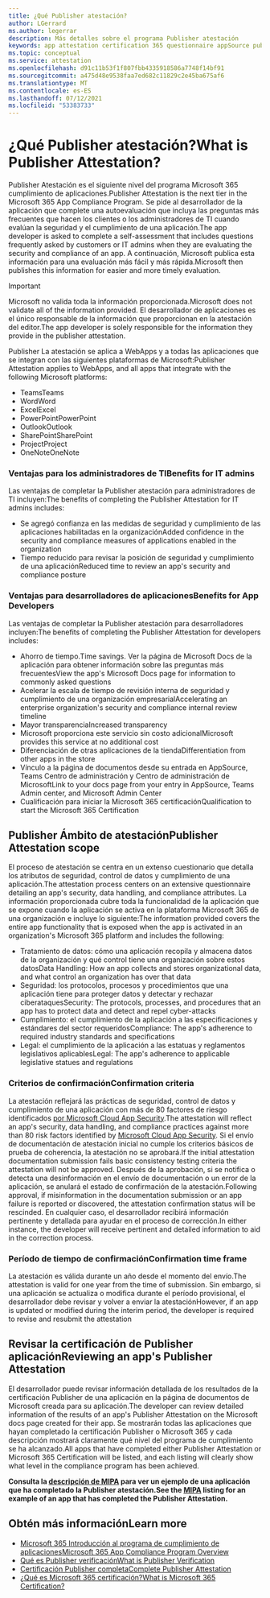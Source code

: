 ```yaml
---
title: ¿Qué Publisher atestación?
author: LGerrard
ms.author: legerrar
description: Más detalles sobre el programa Publisher atestación
keywords: app attestation certification 365 questionnaire appSource publisher
ms.topic: conceptual
ms.service: attestation
ms.openlocfilehash: d91c11b53f1f807fbb4335918586a7748f14bf91
ms.sourcegitcommit: a475d48e9538faa7ed682c11829c2e45ba675af6
ms.translationtype: MT
ms.contentlocale: es-ES
ms.lasthandoff: 07/12/2021
ms.locfileid: "53383733"
---
```

# <a name="what-is-publisher-attestation"></a><span data-ttu-id="475fd-104">¿Qué Publisher atestación?</span><span class="sxs-lookup"><span data-stu-id="475fd-104">What is Publisher Attestation?</span></span>

<span data-ttu-id="475fd-105">Publisher Atestación es el siguiente nivel del programa Microsoft 365 cumplimiento de aplicaciones.</span><span class="sxs-lookup"><span data-stu-id="475fd-105">Publisher Attestation is the next tier in the Microsoft 365 App Compliance Program.</span></span> <span data-ttu-id="475fd-106">Se pide al desarrollador de la aplicación que complete una autoevaluación que incluya las preguntas más frecuentes que hacen los clientes o los administradores de TI cuando evalúan la seguridad y el cumplimiento de una aplicación.</span><span class="sxs-lookup"><span data-stu-id="475fd-106">The app developer is asked to complete a self-assessment that includes questions frequently asked by customers or IT admins when they are evaluating the security and compliance of an app.</span></span> <span data-ttu-id="475fd-107">A continuación, Microsoft publica esta información para una evaluación más fácil y más rápida.</span><span class="sxs-lookup"><span data-stu-id="475fd-107">Microsoft then publishes this information for easier and more timely evaluation.</span></span>

> [!IMPORTANT]
> <span data-ttu-id="475fd-108">Microsoft no valida toda la información proporcionada.</span><span class="sxs-lookup"><span data-stu-id="475fd-108">Microsoft does not validate all of the information provided.</span></span> <span data-ttu-id="475fd-109">El desarrollador de aplicaciones es el único responsable de la información que proporcionan en la atestación del editor.</span><span class="sxs-lookup"><span data-stu-id="475fd-109">The app developer is solely responsible for the information they provide in the publisher attestation.</span></span> 

<span data-ttu-id="475fd-110">Publisher La atestación se aplica a WebApps y a todas las aplicaciones que se integran con las siguientes plataformas de Microsoft:</span><span class="sxs-lookup"><span data-stu-id="475fd-110">Publisher Attestation applies to WebApps, and all apps that integrate with the following Microsoft platforms:</span></span>
- <span data-ttu-id="475fd-111">Teams</span><span class="sxs-lookup"><span data-stu-id="475fd-111">Teams</span></span>
- <span data-ttu-id="475fd-112">Word</span><span class="sxs-lookup"><span data-stu-id="475fd-112">Word</span></span>
- <span data-ttu-id="475fd-113">Excel</span><span class="sxs-lookup"><span data-stu-id="475fd-113">Excel</span></span>
- <span data-ttu-id="475fd-114">PowerPoint</span><span class="sxs-lookup"><span data-stu-id="475fd-114">PowerPoint</span></span> 
- <span data-ttu-id="475fd-115">Outlook</span><span class="sxs-lookup"><span data-stu-id="475fd-115">Outlook</span></span>
- <span data-ttu-id="475fd-116">SharePoint</span><span class="sxs-lookup"><span data-stu-id="475fd-116">SharePoint</span></span>
- <span data-ttu-id="475fd-117">Project</span><span class="sxs-lookup"><span data-stu-id="475fd-117">Project</span></span>
- <span data-ttu-id="475fd-118">OneNote</span><span class="sxs-lookup"><span data-stu-id="475fd-118">OneNote</span></span>

### <a name="benefits-for-it-admins"></a><span data-ttu-id="475fd-119">Ventajas para los administradores de TI</span><span class="sxs-lookup"><span data-stu-id="475fd-119">Benefits for IT admins</span></span>
<span data-ttu-id="475fd-120">Las ventajas de completar la Publisher atestación para administradores de TI incluyen:</span><span class="sxs-lookup"><span data-stu-id="475fd-120">The benefits of completing the Publisher Attestation for IT admins includes:</span></span>
-   <span data-ttu-id="475fd-121">Se agregó confianza en las medidas de seguridad y cumplimiento de las aplicaciones habilitadas en la organización</span><span class="sxs-lookup"><span data-stu-id="475fd-121">Added confidence in the security and compliance measures of applications enabled in the organization</span></span>
-   <span data-ttu-id="475fd-122">Tiempo reducido para revisar la posición de seguridad y cumplimiento de una aplicación</span><span class="sxs-lookup"><span data-stu-id="475fd-122">Reduced time to review an app's security and compliance posture</span></span>

### <a name="benefits-for-app-developers"></a><span data-ttu-id="475fd-123">Ventajas para desarrolladores de aplicaciones</span><span class="sxs-lookup"><span data-stu-id="475fd-123">Benefits for App Developers</span></span> 
<span data-ttu-id="475fd-124">Las ventajas de completar la Publisher atestación para desarrolladores incluyen:</span><span class="sxs-lookup"><span data-stu-id="475fd-124">The benefits of completing the Publisher Attestation for developers includes:</span></span> 
-   <span data-ttu-id="475fd-125">Ahorro de tiempo.</span><span class="sxs-lookup"><span data-stu-id="475fd-125">Time savings.</span></span> <span data-ttu-id="475fd-126">Ver la página de Microsoft Docs de la aplicación para obtener información sobre las preguntas más frecuentes</span><span class="sxs-lookup"><span data-stu-id="475fd-126">View the app's Microsoft Docs page for information to commonly asked questions</span></span>
-   <span data-ttu-id="475fd-127">Acelerar la escala de tiempo de revisión interna de seguridad y cumplimiento de una organización empresarial</span><span class="sxs-lookup"><span data-stu-id="475fd-127">Accelerating an enterprise organization's security and compliance internal review timeline</span></span>
-   <span data-ttu-id="475fd-128">Mayor transparencia</span><span class="sxs-lookup"><span data-stu-id="475fd-128">Increased transparency</span></span>
- <span data-ttu-id="475fd-129">Microsoft proporciona este servicio sin costo adicional</span><span class="sxs-lookup"><span data-stu-id="475fd-129">Microsoft provides this service at no additional cost</span></span>
-   <span data-ttu-id="475fd-130">Diferenciación de otras aplicaciones de la tienda</span><span class="sxs-lookup"><span data-stu-id="475fd-130">Differentiation from other apps in the store</span></span>
-   <span data-ttu-id="475fd-131">Vínculo a la página de documentos desde su entrada en AppSource, Teams Centro de administración y Centro de administración de Microsoft</span><span class="sxs-lookup"><span data-stu-id="475fd-131">Link to your docs page from your entry in AppSource, Teams Admin center, and Microsoft Admin Center</span></span>
-   <span data-ttu-id="475fd-132">Cualificación para iniciar la Microsoft 365 certificación</span><span class="sxs-lookup"><span data-stu-id="475fd-132">Qualification to start the Microsoft 365 Certification</span></span>


## <a name="publisher-attestation-scope"></a><span data-ttu-id="475fd-133">Publisher Ámbito de atestación</span><span class="sxs-lookup"><span data-stu-id="475fd-133">Publisher Attestation scope</span></span>

<span data-ttu-id="475fd-134">El proceso de atestación se centra en un extenso cuestionario que detalla los atributos de seguridad, control de datos y cumplimiento de una aplicación.</span><span class="sxs-lookup"><span data-stu-id="475fd-134">The attestation process centers on an extensive questionnaire detailing an app's security, data handling, and compliance attributes.</span></span> <span data-ttu-id="475fd-135">La información proporcionada cubre toda la funcionalidad de la aplicación que se expone cuando la aplicación se activa en la plataforma Microsoft 365 de una organización e incluye lo siguiente:</span><span class="sxs-lookup"><span data-stu-id="475fd-135">The information provided covers the entire app functionality that is exposed when the app is activated in an organization's Microsoft 365 platform and includes the following:</span></span>

- <span data-ttu-id="475fd-136">Tratamiento de datos: cómo una aplicación recopila y almacena datos de la organización y qué control tiene una organización sobre estos datos</span><span class="sxs-lookup"><span data-stu-id="475fd-136">Data Handling: How an app collects and stores organizational data, and what control an organization has over that data</span></span>
- <span data-ttu-id="475fd-137">Seguridad: los protocolos, procesos y procedimientos que una aplicación tiene para proteger datos y detectar y rechazar ciberataques</span><span class="sxs-lookup"><span data-stu-id="475fd-137">Security: The protocols, processes, and procedures that an app has to protect data and detect and repel cyber-attacks</span></span>
- <span data-ttu-id="475fd-138">Cumplimiento: el cumplimiento de la aplicación a las especificaciones y estándares del sector requeridos</span><span class="sxs-lookup"><span data-stu-id="475fd-138">Compliance: The app's adherence to required industry standards and specifications</span></span>
- <span data-ttu-id="475fd-139">Legal: el cumplimiento de la aplicación a las estatuas y reglamentos legislativos aplicables</span><span class="sxs-lookup"><span data-stu-id="475fd-139">Legal: The app's adherence to applicable legislative statues and regulations</span></span>

### <a name="confirmation-criteria"></a><span data-ttu-id="475fd-140">Criterios de confirmación</span><span class="sxs-lookup"><span data-stu-id="475fd-140">Confirmation criteria</span></span>

<span data-ttu-id="475fd-141">La atestación reflejará las prácticas de seguridad, control de datos y cumplimiento de una aplicación con más de 80 factores de riesgo identificados [por Microsoft Cloud App Security](https://www.microsoft.com/microsoft-365/enterprise-mobility-security/cloud-app-security).</span><span class="sxs-lookup"><span data-stu-id="475fd-141">The attestation will reflect an app's security, data handling, and compliance practices against more than 80 risk factors identified by [Microsoft Cloud App Security](https://www.microsoft.com/microsoft-365/enterprise-mobility-security/cloud-app-security).</span></span> <span data-ttu-id="475fd-142">Si el envío de documentación de atestación inicial no cumple los criterios básicos de prueba de coherencia, la atestación no se aprobará.</span><span class="sxs-lookup"><span data-stu-id="475fd-142">If the initial attestation documentation submission fails basic consistency testing criteria the attestation will not be approved.</span></span> <span data-ttu-id="475fd-143">Después de la aprobación, si se notifica o detecta una desinformación en el envío de documentación o un error de la aplicación, se anulará el estado de confirmación de la atestación.</span><span class="sxs-lookup"><span data-stu-id="475fd-143">Following approval, if misinformation in the documentation submission or an app failure is reported or discovered, the attestation confirmation status will be rescinded.</span></span> <span data-ttu-id="475fd-144">En cualquier caso, el desarrollador recibirá información pertinente y detallada para ayudar en el proceso de corrección.</span><span class="sxs-lookup"><span data-stu-id="475fd-144">In either instance, the developer will receive pertinent and detailed information to aid in the correction process.</span></span>

### <a name="confirmation-time-frame"></a><span data-ttu-id="475fd-145">Período de tiempo de confirmación</span><span class="sxs-lookup"><span data-stu-id="475fd-145">Confirmation time frame</span></span>

<span data-ttu-id="475fd-146">La atestación es válida durante un año desde el momento del envío.</span><span class="sxs-lookup"><span data-stu-id="475fd-146">The attestation is valid for one year from the time of submission.</span></span> <span data-ttu-id="475fd-147">Sin embargo, si una aplicación se actualiza o modifica durante el período provisional, el desarrollador debe revisar y volver a enviar la atestación</span><span class="sxs-lookup"><span data-stu-id="475fd-147">However, if an app is updated or modified during the interim period, the developer is required to revise and resubmit the attestation</span></span>

## <a name="reviewing-an-apps-publisher-attestation"></a><span data-ttu-id="475fd-148">Revisar la certificación de Publisher aplicación</span><span class="sxs-lookup"><span data-stu-id="475fd-148">Reviewing an app's Publisher Attestation</span></span>

<span data-ttu-id="475fd-149">El desarrollador puede revisar información detallada de los resultados de la certificación Publisher de una aplicación en la página de documentos de Microsoft creada para su aplicación.</span><span class="sxs-lookup"><span data-stu-id="475fd-149">The developer can review detailed information of the results of an app's Publisher Attestation on the Microsoft docs page created for their app.</span></span> <span data-ttu-id="475fd-150">Se mostrarán todas las aplicaciones que hayan completado la certificación Publisher o Microsoft 365 y cada descripción mostrará claramente qué nivel del programa de cumplimiento se ha alcanzado.</span><span class="sxs-lookup"><span data-stu-id="475fd-150">All apps that have completed either Publisher Attestation or Microsoft 365 Certification will be listed, and each listing will clearly show what level in the compliance program has been achieved.</span></span>

<span data-ttu-id="475fd-151">**Consulta la [descripción de MIPA](https://docs.microsoft.com/microsoft-365-app-certification/teams/iglobe-mipa-your-personal-assistant?pivots=mcas) para ver un ejemplo de una aplicación que ha completado la Publisher atestación.**</span><span class="sxs-lookup"><span data-stu-id="475fd-151">**See the [MIPA](https://docs.microsoft.com/microsoft-365-app-certification/teams/iglobe-mipa-your-personal-assistant?pivots=mcas) listing for an example of an app that has completed the Publisher Attestation.**</span></span> 

## <a name="learn-more"></a><span data-ttu-id="475fd-152">Obtén más información</span><span class="sxs-lookup"><span data-stu-id="475fd-152">Learn more</span></span>

* [<span data-ttu-id="475fd-153">Microsoft 365 Introducción al programa de cumplimiento de aplicaciones</span><span class="sxs-lookup"><span data-stu-id="475fd-153">Microsoft 365 App Compliance Program Overview</span></span>](~/overview.md)
* [<span data-ttu-id="475fd-154">Qué es Publisher verificación</span><span class="sxs-lookup"><span data-stu-id="475fd-154">What is Publisher Verification</span></span>](https://docs.microsoft.com/azure/active-directory/develop/publisher-verification-overview)
* [<span data-ttu-id="475fd-155">Certificación Publisher completa</span><span class="sxs-lookup"><span data-stu-id="475fd-155">Complete Publisher Attestation</span></span>](~/docs/attestation.md)  
* [<span data-ttu-id="475fd-156">¿Qué es Microsoft 365 certificación?</span><span class="sxs-lookup"><span data-stu-id="475fd-156">What is Microsoft 365 Certification? </span></span>](~/docs/enterprise-app-certification-guide.md)
